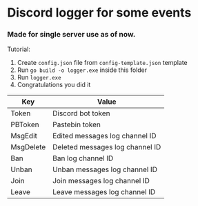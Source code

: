 # Discord logger for some events
### Made for single server use as of now.

Tutorial: 
1. Create `config.json` file from `config-template.json` template
2. Run `go build -o logger.exe` inside this folder
3. Run `logger.exe`
4. Congratulations you did it

| Key           | Value                                |
| ------------- |--------------------------------------|
| Token         | Discord bot token                    |
| PBToken       | Pastebin token                       |
| MsgEdit       | Edited messages log channel ID       |
| MsgDelete     | Deleted messages log channel ID      |
| Ban           | Ban log channel ID                   |
| Unban         | Unban messages log channel ID        |
| Join          | Join messages log channel ID         |
| Leave         | Leave messages log channel ID        |